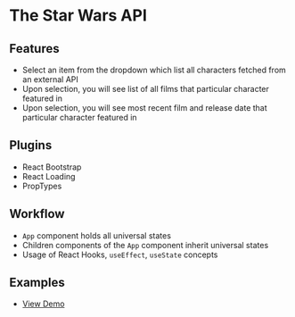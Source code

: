 # The Star Wars API

## Features

- Select an item from the dropdown which list all characters fetched from an external API
- Upon selection, you will see list of all films that particular character featured in
- Upon selection, you will see most recent film and release date that particular character featured in

## Plugins

- React Bootstrap
- React Loading
- PropTypes

## Workflow

- `App` component holds all universal states
- Children components of the `App` component inherit universal states
- Usage of React Hooks, `useEffect`, `useState` concepts

## Examples

- [View Demo](https://tswa.netlify.app)
